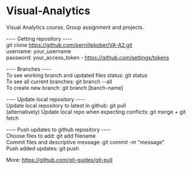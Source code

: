 # Visual-Analytics
Visual Analytics course. Group assignment and projects.

---- Getting repository ---- \
git clone https://github.com/pernillekober/VA-A2.git \
username: your_username \
password: your_access_token - https://github.com/settings/tokens 

---- Branches ---- \
To see working branch and updated files status: git status \
To see all current branches: git branch --all \
To create new branch: git branch [banch-name] 

---- Update local repository ---- \
Update local repository to latest in github: git pull \
(alternatively) Update local repo when expecting conflicts: git merge + git fetch 

---- Push updates to github repository ---- \
Choose files to add: git add filename \
Commit files and descriptive message: git commit -m "message" \
Push added updates: git push 

More: https://github.com/git-guides/git-pull 
